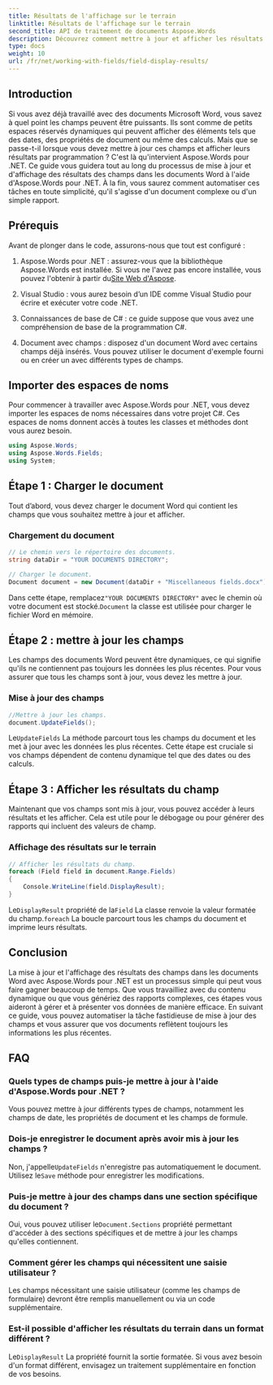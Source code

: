 ```yaml
---
title: Résultats de l'affichage sur le terrain
linktitle: Résultats de l'affichage sur le terrain
second_title: API de traitement de documents Aspose.Words
description: Découvrez comment mettre à jour et afficher les résultats des champs dans les documents Word à l'aide d'Aspose.Words pour .NET grâce à ce guide étape par étape. Idéal pour automatiser les tâches liées aux documents.
type: docs
weight: 10
url: /fr/net/working-with-fields/field-display-results/
---
```

## Introduction

Si vous avez déjà travaillé avec des documents Microsoft Word, vous savez à quel point les champs peuvent être puissants. Ils sont comme de petits espaces réservés dynamiques qui peuvent afficher des éléments tels que des dates, des propriétés de document ou même des calculs. Mais que se passe-t-il lorsque vous devez mettre à jour ces champs et afficher leurs résultats par programmation ? C'est là qu'intervient Aspose.Words pour .NET. Ce guide vous guidera tout au long du processus de mise à jour et d'affichage des résultats des champs dans les documents Word à l'aide d'Aspose.Words pour .NET. À la fin, vous saurez comment automatiser ces tâches en toute simplicité, qu'il s'agisse d'un document complexe ou d'un simple rapport.

## Prérequis

Avant de plonger dans le code, assurons-nous que tout est configuré :

1. Aspose.Words pour .NET : assurez-vous que la bibliothèque Aspose.Words est installée. Si vous ne l'avez pas encore installée, vous pouvez l'obtenir à partir du[Site Web d'Aspose](https://releases.aspose.com/words/net/).

2. Visual Studio : vous aurez besoin d’un IDE comme Visual Studio pour écrire et exécuter votre code .NET.

3. Connaissances de base de C# : ce guide suppose que vous avez une compréhension de base de la programmation C#.

4. Document avec champs : disposez d'un document Word avec certains champs déjà insérés. Vous pouvez utiliser le document d'exemple fourni ou en créer un avec différents types de champs.

## Importer des espaces de noms

Pour commencer à travailler avec Aspose.Words pour .NET, vous devez importer les espaces de noms nécessaires dans votre projet C#. Ces espaces de noms donnent accès à toutes les classes et méthodes dont vous aurez besoin.

```csharp
using Aspose.Words;
using Aspose.Words.Fields;
using System;
```

## Étape 1 : Charger le document

Tout d’abord, vous devez charger le document Word qui contient les champs que vous souhaitez mettre à jour et afficher.

### Chargement du document

```csharp
// Le chemin vers le répertoire des documents.
string dataDir = "YOUR DOCUMENTS DIRECTORY";

// Charger le document.
Document document = new Document(dataDir + "Miscellaneous fields.docx");
```

 Dans cette étape, remplacez`"YOUR DOCUMENTS DIRECTORY"` avec le chemin où votre document est stocké.`Document` la classe est utilisée pour charger le fichier Word en mémoire.

## Étape 2 : mettre à jour les champs

Les champs des documents Word peuvent être dynamiques, ce qui signifie qu'ils ne contiennent pas toujours les données les plus récentes. Pour vous assurer que tous les champs sont à jour, vous devez les mettre à jour.

### Mise à jour des champs

```csharp
//Mettre à jour les champs.
document.UpdateFields();
```

Le`UpdateFields` La méthode parcourt tous les champs du document et les met à jour avec les données les plus récentes. Cette étape est cruciale si vos champs dépendent de contenu dynamique tel que des dates ou des calculs.

## Étape 3 : Afficher les résultats du champ

Maintenant que vos champs sont mis à jour, vous pouvez accéder à leurs résultats et les afficher. Cela est utile pour le débogage ou pour générer des rapports qui incluent des valeurs de champ.

### Affichage des résultats sur le terrain

```csharp
// Afficher les résultats du champ.
foreach (Field field in document.Range.Fields)
{
    Console.WriteLine(field.DisplayResult);
}
```

Le`DisplayResult` propriété de la`Field` La classe renvoie la valeur formatée du champ.`foreach` La boucle parcourt tous les champs du document et imprime leurs résultats.

## Conclusion

La mise à jour et l'affichage des résultats des champs dans les documents Word avec Aspose.Words pour .NET est un processus simple qui peut vous faire gagner beaucoup de temps. Que vous travailliez avec du contenu dynamique ou que vous génériez des rapports complexes, ces étapes vous aideront à gérer et à présenter vos données de manière efficace. En suivant ce guide, vous pouvez automatiser la tâche fastidieuse de mise à jour des champs et vous assurer que vos documents reflètent toujours les informations les plus récentes.

## FAQ

### Quels types de champs puis-je mettre à jour à l'aide d'Aspose.Words pour .NET ?  
Vous pouvez mettre à jour différents types de champs, notamment les champs de date, les propriétés de document et les champs de formule.

### Dois-je enregistrer le document après avoir mis à jour les champs ?  
 Non, j'appelle`UpdateFields` n'enregistre pas automatiquement le document. Utilisez le`Save` méthode pour enregistrer les modifications.

### Puis-je mettre à jour des champs dans une section spécifique du document ?  
 Oui, vous pouvez utiliser le`Document.Sections` propriété permettant d'accéder à des sections spécifiques et de mettre à jour les champs qu'elles contiennent.

### Comment gérer les champs qui nécessitent une saisie utilisateur ?  
Les champs nécessitant une saisie utilisateur (comme les champs de formulaire) devront être remplis manuellement ou via un code supplémentaire.

### Est-il possible d'afficher les résultats du terrain dans un format différent ?  
Le`DisplayResult` La propriété fournit la sortie formatée. Si vous avez besoin d'un format différent, envisagez un traitement supplémentaire en fonction de vos besoins.